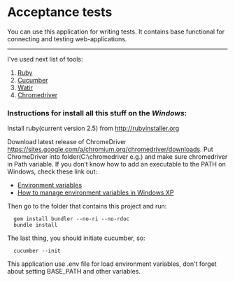   Acceptance tests
  ===========================

  You can use this application for writing tests. It contains base functional for connecting and testing web-applications.

  ---------------------------
  I've used next list of tools:

  1. [Ruby](https://www.ruby-lang.org/en/)
  2. [Cucumber](https://cucumber.io/)
  3. [Watir](https://github.com/watir/watir)
  4. [Chromedriver](https://sites.google.com/a/chromium.org/chromedriver/)

  ### Instructions for install all this stuff on the *Windows*:

  Install ruby(current version 2.5) from http://rubyinstaller.org

  Download latest release of ChromeDriver https://sites.google.com/a/chromium.org/chromedriver/downloads.
  Put ChromeDriver into folder(C:\chromedriver e.g.) and make sure chromedriver in Path variable.
  If you don’t know how to add an executable to the PATH on Windows, check these link out:

  * [Environment variables](http://msdn.microsoft.com/en-us/library/ms682653.aspx)
  * [How to manage environment variables in Windows XP](http://support.microsoft.com/kb/310519)

  Then go to the folder that contains this project and run:
  ```
    gem install bundler --no-ri --no-rdoc
    bundle install
  ```

  The last thing, you should initiate cucumber, so:
  ```
    cucumber --init
  ```

  This application use .env file for load environment variables, don't forget about setting BASE_PATH and other variables.
